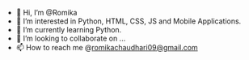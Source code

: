 - 👋 Hi, I’m @Romika
- 👀 I’m interested in Python, HTML, CSS, JS and Mobile Applications.
- 🌱 I’m currently learning Python.
- 💞️ I’m looking to collaborate on ...
- 📫 How to reach me @romikachaudhari09@gmail.com

<!---
Romsh1/Romsh1 is a ✨ special ✨ repository because its `README.md` (this file) appears on your GitHub profile.
You can click the Preview link to take a look at your changes.
--->
